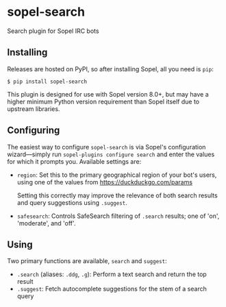 # sopel-search

Search plugin for Sopel IRC bots

## Installing

Releases are hosted on PyPI, so after installing Sopel, all you need is `pip`:

```shell
$ pip install sopel-search
```

This plugin is designed for use with Sopel version 8.0+, but may have a higher
minimum Python version requirement than Sopel itself due to upstream libraries.

## Configuring

The easiest way to configure `sopel-search` is via Sopel's configuration
wizard—simply run `sopel-plugins configure search` and enter the values for
which it prompts you. Available settings are:

* `region`: Set this to the primary geographical region of your bot's users,
  using one of the values from https://duckduckgo.com/params

  Setting this correctly may improve the relevance of both search results and
  query suggestions using `.suggest`.
* `safesearch`: Controls SafeSearch filtering of `.search` results; one of 'on',
  'moderate', and 'off'.

## Using

Two primary functions are available, `search` and `suggest`:

* `.search` (aliases: `.ddg`, `.g`): Perform a text search and return the top result
* `.suggest`: Fetch autocomplete suggestions for the stem of a search query
